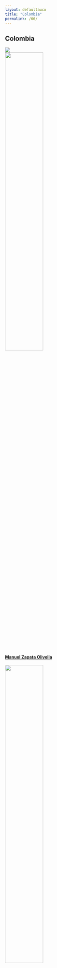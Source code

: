 ```yaml
---
layout: defaultauco
title: "Colombia"
permalink: /66/
---
```

<div class="container-0">
    <div class="container-title">
        <span class="country"><h2>Colombia</h2></span>
        <div class="photo-co">
          <img src="https://www.worldatlas.com/r/w960-q80/upload/ad/f2/f3/topo-2k.png" >
    </div>
</div>
<!-- partial:index.partial.html -->
<div class="container">
  <div class="timeline clearfix">
  <div class="vertical-line">
 <div id="post-1" class="vesti-col timeline-post">
      <div class="vesti-content-wrapper">
        <div class="photo">
          <img src="http://www.loc.gov/static/managed-content/uploads/sites/7/2015/08/Manuel-Zapata-Olivella.jpg" width="50%" height="50%">
          <div class="vesti-date-wrapper">
            <div class="vesti-date">
            </div>
          </div>
        </div>
        <div class="vesti-desc">
          <a class="desc-a" href="#">
            <h4><a href="/mzolivella">Manuel Zapata Olivella</a></h4>
          </a>
        </div>
      </div>
    </div>
 <div id="post-2" class="vesti-col timeline-post">
      <div class="vesti-content-wrapper">
        <div class="photo">
          <img src="http://noti5.tv/wp-content/uploads/2019/07/umberto_valverde.jpg" width="50%" height="50%">
          <div class="vesti-date-wrapper">
            <div class="vesti-date">
            </div>
          </div>
        </div>
        <div class="vesti-desc">
          <a class="desc-a" href="#">
            <h4><a href="/uvalverde">Umberto Valverde</a></h4>
          </a>
        </div>
      </div>
    </div>


<!-- partial -->